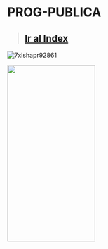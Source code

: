 # PROG-PUBLICA
> ## <a href="https://vgarcia299.github.io/PROG-PUBLICA/documentation/Index"> Ir al Index </a>

![7xlshapr92861](https://user-images.githubusercontent.com/127221758/225803132-862a7e79-a3cd-4013-bb24-a209aa5ef291.jpg)

<img src="https://camo.githubusercontent.com/..." data-canonical-src="https://64.media.tumblr.com/09e59e8116a75788e502e2a094a5b386/fd4e88c51b521b1f-25/s540x810/b81100afe8e0ec58f8c8194ebd24b7b7e07e4663.jpg" width="200" height="400" />
